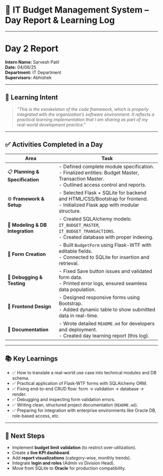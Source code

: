 # 🧾 IT Budget Management System – Day Report & Learning Log

---
# Day 2 Report  

**Intern Name:** Sarvesh Patil  
**Date:** 04/06/25  
**Department:** IT Department  
**Supervisors:** Abhishek  

---
## 🧠 Learning Intent
> *"This is the exoskeleton of the code framework, which is properly integrated with the organization’s software environment. It reflects a practical learning implementation that I am sharing as part of my real-world development practice."*

---

## ✅ Activities Completed in a Day

| **Area**                 | **Task** |
|---------------------------|----------|
| 📋 **Planning & Specification** | - Defined complete module specification.<br>- Finalized entities: Budget Master, Transaction Master.<br>- Outlined access control and reports. |
| ⚙️ **Framework & Setup** | - Selected Flask + SQLite for backend and HTML/CSS/Bootstrap for frontend.<br>- Initialized Flask app with modular structure. |
| 🧱 **Modeling & DB Integration** | - Created SQLAlchemy models: `IT_BUDGET_MASTER`, `IT_BUDGET_TRANSACTIONS`.<br>- Created database with proper indexing. |
| 🧾 **Form Creation** | - Built `BudgetForm` using Flask-WTF with editable fields.<br>- Connected to SQLite for insertion and retrieval. |
| 🧪 **Debugging & Testing** | - Fixed Save button issues and validated form data.<br>- Printed error logs, ensured seamless data population. |
| 🎨 **Frontend Design** | - Designed responsive forms using Bootstrap.<br>- Added dynamic table to show submitted data in real-time. |
| 📘 **Documentation** | - Wrote detailed `README.md` for developers and deployment.<br>- Created day learning report (this log). |

---

## 📚 Key Learnings
- ✅ How to translate a real-world use case into technical modules and DB schema.  
- ✅ Practical application of Flask-WTF forms with SQLAlchemy ORM.  
- ✅ Fixing end-to-end CRUD flow: form → validation → database → render.  
- ✅ Debugging and inspecting form validation errors.  
- ✅ Writing clean, structured project documentation (`README.md`).  
- ✅ Preparing for integration with enterprise environments like Oracle DB, role-based access, etc.  

---

## 🧭 Next Steps
- Implement **budget limit validation** (to restrict over-utilization).  
- Create a **live KPI dashboard**.  
- Add **report visualizations** (category-wise, monthly trends).  
- Integrate **login and roles** (Admin vs Division Head).  
- Move from SQLite to **Oracle** for production compatibility.  
